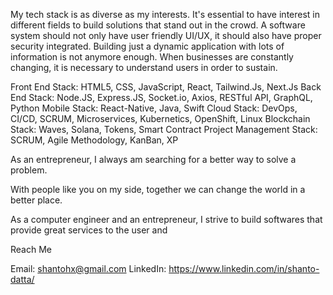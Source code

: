 My tech stack is as diverse as my interests. It's essential to have interest in different fields 
to build solutions that stand out in the crowd. A software system should not only have user friendly 
UI/UX, it should also have proper security integrated. Building just a dynamic application with lots of information is not anymore enough. 
When businesses are constantly changing, it is necessary to understand users in order to sustain.

Front End Stack: HTML5, CSS, JavaScript, React, Tailwind.Js, Next.Js
Back End Stack: Node.JS, Express.JS, Socket.io, Axios, RESTful API, GraphQL, Python
Mobile Stack: React-Native, Java, Swift
Cloud Stack: DevOps, CI/CD, SCRUM, Microservices, Kubernetics, OpenShift, Linux
Blockchain Stack: Waves, Solana, Tokens, Smart Contract
Project Management Stack: SCRUM, Agile Methodology, KanBan, XP

As an entrepreneur, I always am searching for a better way to solve a problem. 

With people like you on my side, together we can change the world in a better place.

As a computer engineer and an entrepreneur, I strive to build softwares that provide great services to the user and 

Reach Me 

Email: shantohx@gmail.com
LinkedIn: https://www.linkedin.com/in/shanto-datta/
